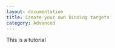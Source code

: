 ```yaml
---
layout: documentation
title: Create your own binding targets
category: Advanced
---
```


This is a tutorial